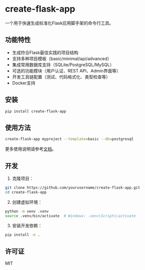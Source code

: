 # create-flask-app

一个用于快速生成标准化Flask应用脚手架的命令行工具。

## 功能特性

- 生成符合Flask最佳实践的项目结构
- 支持多种项目模板（basic/minimal/api/advanced）
- 集成常用数据库支持（SQLite/PostgreSQL/MySQL）
- 可选的功能模块（用户认证、REST API、Admin界面等）
- 开发工具链配置（测试、代码格式化、类型检查等）
- Docker支持

## 安装

```bash
pip install create-flask-app
```

## 使用方法

```bash
create-flask-app myproject --template=basic --db=postgresql
```

更多使用说明请参考[文档](docs/README.md)。

## 开发

1. 克隆项目：

```bash
git clone https://github.com/yourusername/create-flask-app.git
cd create-flask-app
```

2. 创建虚拟环境：

```bash
python -m venv .venv
source .venv/bin/activate  # Windows: .venv\Scripts\activate
```

3. 安装开发依赖：

```bash
pip install -e .
```

## 许可证

MIT